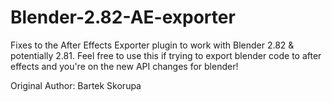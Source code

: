 # Blender-2.82-AE-exporter
Fixes to the After Effects Exporter plugin to work with Blender 2.82 &amp; potentially 2.81. 
Feel free to use this if trying to export blender code to after effects and you're on the new API changes for blender!

Original Author: Bartek Skorupa
